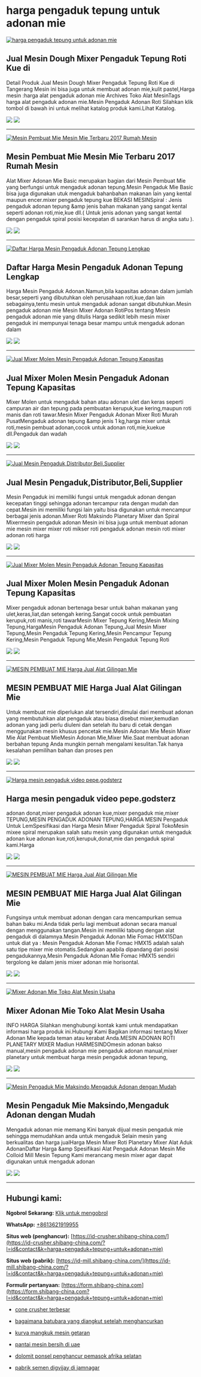# harga pengaduk tepung untuk adonan mie

<a href="https://swt.shibang-china.com/?l=id&img&k=harga+pengaduk+tepung+untuk+adonan+mie" target="_blank">![harga pengaduk tepung untuk adonan mie](http://static.shibang-china.com/all-800x300/314.jpg)</a>

## Jual Mesin Dough Mixer Pengaduk Tepung Roti Kue di
Detail Produk Jual Mesin Dough Mixer Pengaduk Tepung Roti Kue di Tangerang Mesin ini bisa juga untuk membuat adonan mie,kulit pastel,Harga mesin :harga alat pengaduk adonan mie Archives Toko Alat MesinTags harga alat pengaduk adonan mie.Mesin Pengaduk Adonan Roti Silahkan klik tombol di bawah ini untuk melihat katalog produk kami.Lihat Katalog.


<a href="https://whatsapp.shibangsoft.com/WhatsApp.php" target="_blank" title="WhatsApp">![](http://static.shibang-china.com/icon/whatsapp.png)</a> <a href="https://swt.shibang-china.com/?l=id&icon&k=harga+pengaduk+tepung+untuk+adonan+mie" target="_blank">![](http://static.shibang-china.com/icon/chat-id.png)</a>

---

<a href="https://swt.shibang-china.com/?l=id&img&k=harga+pengaduk+tepung+untuk+adonan+mie" target="_blank">![Mesin Pembuat Mie Mesin Mie Terbaru 2017 Rumah Mesin](http://static.shibang-china.com/all-800x300/539.jpg)</a>

## Mesin Pembuat Mie Mesin Mie Terbaru 2017 Rumah Mesin
Alat Mixer Adonan Mie Basic merupakan bagian dari Mesin Pembuat Mie yang berfungsi untuk mengaduk adonan tepung.Mesin Pengaduk Mie Basic bisa juga digunakan utuk mengaduk bahanbahan makanan lain yang kental maupun encer.mixer pengaduk tepung kue BEKASI MESINSpiral : Jenis pengaduk adonan tepung &amp jenis bahan makanan yang sangat kental seperti adonan roti,mie,kue dll.( Untuk jenis adonan yang sangat kental dengan pengaduk spiral posisi kecepatan di sarankan harus di angka satu ).


<a href="https://whatsapp.shibangsoft.com/WhatsApp.php" target="_blank" title="WhatsApp">![](http://static.shibang-china.com/icon/whatsapp.png)</a> <a href="https://swt.shibang-china.com/?l=id&icon&k=harga+pengaduk+tepung+untuk+adonan+mie" target="_blank">![](http://static.shibang-china.com/icon/chat-id.png)</a>

---

<a href="https://swt.shibang-china.com/?l=id&img&k=harga+pengaduk+tepung+untuk+adonan+mie" target="_blank">![Daftar Harga Mesin Pengaduk Adonan Tepung Lengkap](http://static.shibang-china.com/all-800x300/375.jpg)</a>

## Daftar Harga Mesin Pengaduk Adonan Tepung Lengkap
Harga Mesin Pengaduk Adonan.Namun,bila kapasitas adonan dalam jumlah besar,seperti yang dibutuhkan oleh perusahaan roti,kue,dan lain sebagainya,tentu mesin untuk mengaduk adonan sangat dibutuhkan.Mesin pengaduk adonan mie Mesin Mixer Adonan RotiPos tentang Mesin pengaduk adonan mie yang ditulis Harga sedikit lebih mesin mixer pengaduk ini mempunyai tenaga besar mampu untuk mengaduk adonan dalam


<a href="https://whatsapp.shibangsoft.com/WhatsApp.php" target="_blank" title="WhatsApp">![](http://static.shibang-china.com/icon/whatsapp.png)</a> <a href="https://swt.shibang-china.com/?l=id&icon&k=harga+pengaduk+tepung+untuk+adonan+mie" target="_blank">![](http://static.shibang-china.com/icon/chat-id.png)</a>

---

<a href="https://swt.shibang-china.com/?l=id&img&k=harga+pengaduk+tepung+untuk+adonan+mie" target="_blank">![Jual Mixer Molen Mesin Pengaduk Adonan Tepung Kapasitas](http://static.shibang-china.com/all-800x300/348.jpg)</a>

## Jual Mixer Molen Mesin Pengaduk Adonan Tepung Kapasitas
Mixer Molen untuk mengaduk bahan atau adonan ulet dan keras seperti campuran air dan tepung pada pembuatan kerupuk,kue kering,maupun roti manis dan roti tawar.Mesin Mixer Pengaduk Adonan Mixer Roti Murah PusatMengaduk adonan tepung &amp jenis 1 kg,harga mixer untuk roti,mesin pembuat adonan,cocok untuk adonan roti,mie,kuekue dll.Pengaduk dan wadah


<a href="https://whatsapp.shibangsoft.com/WhatsApp.php" target="_blank" title="WhatsApp">![](http://static.shibang-china.com/icon/whatsapp.png)</a> <a href="https://swt.shibang-china.com/?l=id&icon&k=harga+pengaduk+tepung+untuk+adonan+mie" target="_blank">![](http://static.shibang-china.com/icon/chat-id.png)</a>

---

<a href="https://swt.shibang-china.com/?l=id&img&k=harga+pengaduk+tepung+untuk+adonan+mie" target="_blank">![Jual Mesin Pengaduk,Distributor,Beli,Supplier](http://static.shibang-china.com/all-800x300/1300.jpg)</a>

## Jual Mesin Pengaduk,Distributor,Beli,Supplier
Mesin Pengaduk ini memiliki fungsi untuk mengaduk adonan dengan kecepatan tinggi sehingga adonan tercampur rata dengan mudah dan cepat.Mesin ini memiliki fungsi lain yaitu bisa digunakan untuk mencampur berbagai jenis adonan.Mixer Roti Maksindo Planetary Mixer dan Spiral Mixermesin pengaduk adonan Mesin ini bisa juga untuk membuat adonan mie mesin mixer mixer roti mikser roti pengaduk adonan mesin roti mixer adonan roti harga


<a href="https://whatsapp.shibangsoft.com/WhatsApp.php" target="_blank" title="WhatsApp">![](http://static.shibang-china.com/icon/whatsapp.png)</a> <a href="https://swt.shibang-china.com/?l=id&icon&k=harga+pengaduk+tepung+untuk+adonan+mie" target="_blank">![](http://static.shibang-china.com/icon/chat-id.png)</a>

---

<a href="https://swt.shibang-china.com/?l=id&img&k=harga+pengaduk+tepung+untuk+adonan+mie" target="_blank">![Jual Mixer Molen Mesin Pengaduk Adonan Tepung Kapasitas](http://static.shibang-china.com/all-800x300/105.jpg)</a>

## Jual Mixer Molen Mesin Pengaduk Adonan Tepung Kapasitas
Mixer pengaduk adonan bertenaga besar untuk bahan makanan yang ulet,keras,liat,dan setengah kering.Sangat cocok untuk pembuatan kerupuk,roti manis,roti tawarMesin Mixer Tepung Kering,Mesin Mixing Tepung,HargaMesin Pengaduk Adonan Tepung,Jual Mesin Mixer Tepung,Mesin Pengaduk Tepung Kering,Mesin Pencampur Tepung Kering,Mesin Pengaduk Tepung Mie,Mesin Pengaduk Tepung Roti


<a href="https://whatsapp.shibangsoft.com/WhatsApp.php" target="_blank" title="WhatsApp">![](http://static.shibang-china.com/icon/whatsapp.png)</a> <a href="https://swt.shibang-china.com/?l=id&icon&k=harga+pengaduk+tepung+untuk+adonan+mie" target="_blank">![](http://static.shibang-china.com/icon/chat-id.png)</a>

---

<a href="https://swt.shibang-china.com/?l=id&img&k=harga+pengaduk+tepung+untuk+adonan+mie" target="_blank">![MESIN PEMBUAT MIE Harga Jual Alat Gilingan Mie](http://static.shibang-china.com/all-800x300/1518.jpg)</a>

## MESIN PEMBUAT MIE Harga Jual Alat Gilingan Mie
Untuk membuat mie diperlukan alat tersendiri,dimulai dari membuat adonan yang membutuhkan alat pengaduk atau biasa disebut mixer,kemudian adonan yang jadi perlu diuleni dan setelah itu baru di cetak dengan menggunakan mesin khusus pencetak mie.Mesin Adonan Mie Mesin Mixer Mie Alat Pembuat MieMesin Adonan Mie,Mixer Mie.Saat membuat adonan berbahan tepung Anda mungkin pernah mengalami kesulitan.Tak hanya kesalahan pemilihan bahan dan proses pen


<a href="https://whatsapp.shibangsoft.com/WhatsApp.php" target="_blank" title="WhatsApp">![](http://static.shibang-china.com/icon/whatsapp.png)</a> <a href="https://swt.shibang-china.com/?l=id&icon&k=harga+pengaduk+tepung+untuk+adonan+mie" target="_blank">![](http://static.shibang-china.com/icon/chat-id.png)</a>

---

<a href="https://swt.shibang-china.com/?l=id&img&k=harga+pengaduk+tepung+untuk+adonan+mie" target="_blank">![Harga mesin pengaduk video pepe.godsterz](http://static.shibang-china.com/all-800x300/698.jpg)</a>

## Harga mesin pengaduk video pepe.godsterz
adonan donat,mixer pengaduk adonan kue,mixer pengaduk mie,mixer TEPUNG,MESIN PENGADUK ADONAN TEPUNG,HARGA MESIN Pengaduk Untuk LemSpesifikasi dan Harga Mesin Mixer Pengaduk Spiral TokoMesin mixee spiral merupakan salah satu mesin yang digunakan untuk mengaduk adonan kue adonan kue,roti,kerupuk,donat,mie dan pengaduk spiral kami.Harga


<a href="https://whatsapp.shibangsoft.com/WhatsApp.php" target="_blank" title="WhatsApp">![](http://static.shibang-china.com/icon/whatsapp.png)</a> <a href="https://swt.shibang-china.com/?l=id&icon&k=harga+pengaduk+tepung+untuk+adonan+mie" target="_blank">![](http://static.shibang-china.com/icon/chat-id.png)</a>

---

<a href="https://swt.shibang-china.com/?l=id&img&k=harga+pengaduk+tepung+untuk+adonan+mie" target="_blank">![MESIN PEMBUAT MIE Harga Jual Alat Gilingan Mie](http://static.shibang-china.com/all-800x300/957.jpg)</a>

## MESIN PEMBUAT MIE Harga Jual Alat Gilingan Mie
Fungsinya untuk membuat adonan dengan cara mencampurkan semua bahan baku mi.Anda tidak perlu lagi membuat adonan secara manual dengan menggunakan tangan.Mesin ini memiliki tabung dengan alat pengaduk di dalamnya.Mesin Pengaduk Adonan Mie Fomac HMX15Dan untuk diat ya : Mesin Pengaduk Adonan Mie Fomac HMX15 adalah salah satu tipe mixer mie otomatis.Sedangkan apabila dipandang dari posisi pengadukannya,Mesin Pengaduk Adonan Mie Fomac HMX15 sendiri tergolong ke dalam jenis mixer adonan mie horisontal.


<a href="https://whatsapp.shibangsoft.com/WhatsApp.php" target="_blank" title="WhatsApp">![](http://static.shibang-china.com/icon/whatsapp.png)</a> <a href="https://swt.shibang-china.com/?l=id&icon&k=harga+pengaduk+tepung+untuk+adonan+mie" target="_blank">![](http://static.shibang-china.com/icon/chat-id.png)</a>

---

<a href="https://swt.shibang-china.com/?l=id&img&k=harga+pengaduk+tepung+untuk+adonan+mie" target="_blank">![Mixer Adonan Mie Toko Alat Mesin Usaha](http://static.shibang-china.com/all-800x300/954.jpg)</a>

## Mixer Adonan Mie Toko Alat Mesin Usaha
INFO HARGA Silahkan menghubungi kontak kami untuk mendapatkan informasi harga produk ini.Hubungi Kami Bagikan informasi tentang Mixer Adonan Mie kepada teman atau kerabat Anda.MESIN ADONAN ROTI PLANETARY MIXER Madiun HARMESINDOmesin adonan bakso manual,mesin pengaduk adonan mie pengaduk adonan manual,mixer planetary untuk membuat harga mesin pengaduk adonan tepung,


<a href="https://whatsapp.shibangsoft.com/WhatsApp.php" target="_blank" title="WhatsApp">![](http://static.shibang-china.com/icon/whatsapp.png)</a> <a href="https://swt.shibang-china.com/?l=id&icon&k=harga+pengaduk+tepung+untuk+adonan+mie" target="_blank">![](http://static.shibang-china.com/icon/chat-id.png)</a>

---

<a href="https://swt.shibang-china.com/?l=id&img&k=harga+pengaduk+tepung+untuk+adonan+mie" target="_blank">![Mesin Pengaduk Mie Maksindo,Mengaduk Adonan dengan Mudah](http://static.shibang-china.com/all-800x300/329.jpg)</a>

## Mesin Pengaduk Mie Maksindo,Mengaduk Adonan dengan Mudah
Mengaduk adonan mie memang Kini banyak dijual mesin pengaduk mie sehingga memudahkan anda untuk mengaduk Selain mesin yang berkualitas dan harga jualHarga Mesin Mixer Roti Planetary Mixer Alat Aduk AdonanDaftar Harga &amp Spesifikasi Alat Pengaduk Adonan Mesin Mie Colloid Mill Mesin Tepung Kami merancang mesin mixer agar dapat digunakan untuk mengaduk adonan


<a href="https://whatsapp.shibangsoft.com/WhatsApp.php" target="_blank" title="WhatsApp">![](http://static.shibang-china.com/icon/whatsapp.png)</a> <a href="https://swt.shibang-china.com/?l=id&icon&k=harga+pengaduk+tepung+untuk+adonan+mie" target="_blank">![](http://static.shibang-china.com/icon/chat-id.png)</a>

---
## Hubungi kami:

**Ngobrol Sekarang:** [Klik untuk mengobrol](https://swt.shibang-china.com?l=id&contact&k=harga+pengaduk+tepung+untuk+adonan+mie)

**WhatsApp:**  [+8613621919955](https://whatsapp.shibangsoft.com/WhatsApp.php)

**Situs web (penghancur):** [https://id-crusher.shibang-china.com/](https://id-crusher.shibang-china.com/?l=id&contact&k=harga+pengaduk+tepung+untuk+adonan+mie)

**Situs web (pabrik):** [https://id-mill.shibang-china.com/](https://id-mill.shibang-china.com/?l=id&contact&k=harga+pengaduk+tepung+untuk+adonan+mie)

**Formulir pertanyaan:** [https://form.shibang-china.com](https://form.shibang-china.com?l=id&contact&k=harga+pengaduk+tepung+untuk+adonan+mie)

* [cone crusher terbesar](../19/cone%20crusher%20terbesar.md)

* [bagaimana batubara yang diangkut setelah menghancurkan](../21/bagaimana%20batubara%20yang%20diangkut%20setelah%20menghancurkan.md)

* [kurva mangkuk mesin getaran](../29/kurva%20mangkuk%20mesin%20getaran.md)

* [pantai mesin bersih di uae](../20/pantai%20mesin%20bersih%20di%20uae.md)

* [dolomit ponsel penghancur pemasok afrika selatan](../23/dolomit%20ponsel%20penghancur%20pemasok%20afrika%20selatan.md)

* [pabrik semen digvijay di jamnagar](../28/pabrik%20semen%20digvijay%20di%20jamnagar.md)